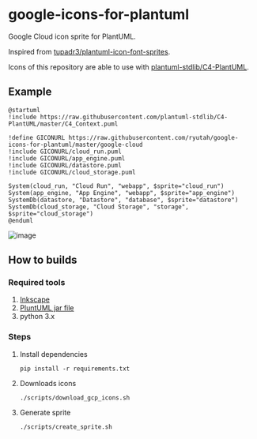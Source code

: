 # google-icons-for-plantuml

Google Cloud icon sprite for PlantUML.

Inspired from [tupadr3/plantuml-icon-font-sprites](https://github.com/tupadr3/plantuml-icon-font-sprites).

Icons of this repository are able to use with [plantuml-stdlib/C4-PlantUML](https://github.com/plantuml-stdlib/C4-PlantUML).

## Example

```plantuml
@startuml
!include https://raw.githubusercontent.com/plantuml-stdlib/C4-PlantUML/master/C4_Context.puml

!define GICONURL https://raw.githubusercontent.com/ryutah/google-icons-for-plantuml/master/google-cloud
!include GICONURL/cloud_run.puml
!include GICONURL/app_engine.puml
!include GICONURL/datastore.puml
!include GICONURL/cloud_storage.puml

System(cloud_run, "Cloud Run", "webapp", $sprite="cloud_run")
System(app_engine, "App Engine", "webapp", $sprite="app_engine")
SystemDb(datastore, "Datastore", "database", $sprite="datastore")
SystemDb(cloud_storage, "Cloud Storage", "storage", $sprite="cloud_storage")
@enduml
```

![image](https://user-images.githubusercontent.com/6662577/145069614-e2292b09-a7ca-474c-a35d-d00a8f5602a7.png)

## How to builds

### Required tools

1. [Inkscape](https://inkscape.org/)
1. [PluntUML jar file](https://plantuml.com/ja/download)
1. python 3.x

### Steps

1. Install dependencies

   ```console
   pip install -r requirements.txt
   ```

1. Downloads icons

   ```console
   ./scripts/download_gcp_icons.sh
   ```

1. Generate sprite

   ```console
   ./scripts/create_sprite.sh
   ```
